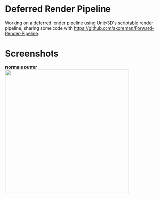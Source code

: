 # Deferred Render Pipeline

Working on a deferred render pipeline using Unity3D's scriptable render pipeline, sharing some code with https://github.com/akoreman/Forward-Render-Pipeline.

# Screenshots

**Normals buffer**  
<img src="https://raw.github.com/akoreman/Deferred-Render-Pipeline/main/images/GBufferNormals.png" width="400">  

